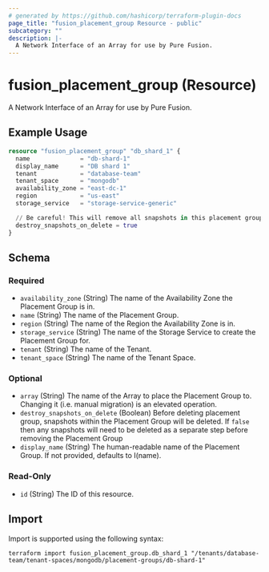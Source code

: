 ```yaml
---
# generated by https://github.com/hashicorp/terraform-plugin-docs
page_title: "fusion_placement_group Resource - public"
subcategory: ""
description: |-
  A Network Interface of an Array for use by Pure Fusion.
---
```


# fusion_placement_group (Resource)

A Network Interface of an Array for use by Pure Fusion.

## Example Usage

```terraform
resource "fusion_placement_group" "db_shard_1" {
  name              = "db-shard-1"
  display_name      = "DB shard 1"
  tenant            = "database-team"
  tenant_space      = "mongodb"
  availability_zone = "east-dc-1"
  region            = "us-east"
  storage_service   = "storage-service-generic"

  // Be careful! This will remove all snapshots in this placement group on deletion
  destroy_snapshots_on_delete = true
}
```

<!-- schema generated by tfplugindocs -->
## Schema

### Required

- `availability_zone` (String) The name of the Availability Zone the Placement Group is in.
- `name` (String) The name of the Placement Group.
- `region` (String) The name of the Region the Availability Zone is in.
- `storage_service` (String) The name of the Storage Service to create the Placement Group for.
- `tenant` (String) The name of the Tenant.
- `tenant_space` (String) The name of the Tenant Space.

### Optional

- `array` (String) The name of the Array to place the Placement Group to. Changing it (i.e. manual migration) is an elevated operation.
- `destroy_snapshots_on_delete` (Boolean) Before deleting placement group, snapshots within the Placement Group will be deleted. If `false` then any snapshots will need to be deleted as a separate step before removing the Placement Group
- `display_name` (String) The human-readable name of the Placement Group. If not provided, defaults to I(name).

### Read-Only

- `id` (String) The ID of this resource.

## Import

Import is supported using the following syntax:

```shell
terraform import fusion_placement_group.db_shard_1 "/tenants/database-team/tenant-spaces/mongodb/placement-groups/db-shard-1"
```
